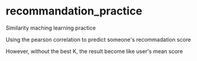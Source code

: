 # recommandation_practice
Similarity maching learning practice

Using the pearson correlation to predict someone's recommadation score

However, without the best K, the result become like user's mean score
